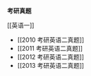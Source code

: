 ---
---

**考研真题**

[[英语一]]

- [[2010 考研英语二真题]]
- [[2011 考研英语二真题]]
- [[2012 考研英语二真题]]
- [[2013 考研英语二真题]]

